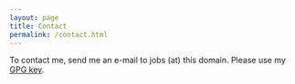 ```yaml
---
layout: page
title: Contact
permalink: /contact.html
---
```

To contact me, send me an e-mail to jobs (at) this domain. Please use my [GPG key](https://keybase.io/heichblatt/pgp_keys.asc).
